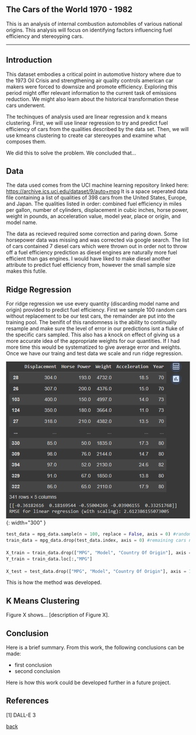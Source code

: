 ## The Cars of the World 1970 - 1982

This is an analysis of internal combustion automobiles of various national origins. This analysis will focus on identifying factors influencing fuel efficiency and stereoyping cars. 

***

## Introduction 

This dataset embodies a critical point in automotive history where due to the 1973 Oil Crisis and strengthening air quality controls american car makers were forced to downsize and promote efficiency. Exploring this period might offer relevant information to the current task of emissions reduction. We might also learn about the historical transformation these cars underwent.  

The techinques of analysis used are linear regression and k means clustering. First, we will use linear regression to try and predict fuel efficiency of cars from the qualities described by the data set. Then, we will use kmeans clustering to create car stereoypes and examine what composes them.

We did this to solve the problem. We concluded that...

## Data

The data used comes from the UCI machine learning repository linked here: https://archive.ics.uci.edu/dataset/9/auto+mpg
It is a space seperated data file containing a list of qualities of 398 cars from the United States, Europe, and Japan. 
The qualities listed in order: combined fuel efficiency in miles per gallon, number of cylinders, displacement in cubic inches, horse power, weight in pounds, an acceleration value, model year, place or origin, and model name. 

The data as recieved required some correction and paring down. Some horsepower data was missing and was corrected via google search. The list of cars contained 7 diesel cars which were thrown out in order not to throw off a fuel efficiency prediction as diesel engines are naturally more fuel efficient than gas engines. I would have liked to make diesel another attribute to predict fuel efficiency from, however the small sample size makes this futile. 

## Ridge Regression

For ridge regression we use every quantity (discarding model name and origin) provided to predict fuel efficiency. First we sample 100 random cars without replacement to be our test cars, the remainder are put into the training pool. The benifit of this randomness is the ability to continually resample and make sure the level of error in our predictions isnt a fluke of the specific cars sampled. This also has a knock on effect of giving us a more accurate idea of the appropriate weights for our quantities. If I had more time this would be systematized to give average error and weights. Once we have our traing and test data we scale and run ridge regression.

![](assets/IMG/Capture.PNG){: width="300" }

```python
test_data = mpg_data.sample(n = 100, replace = False, axis = 0) #random sample of the cars
train_data = mpg_data.drop(test_data.index, axis = 0) #remaining cars not sampled

X_train = train_data.drop(["MPG", "Model", "Country Of Origin"], axis = 1)
Y_train = train_data.loc[:,"MPG"]

X_test = test_data.drop(["MPG", "Model", "Country Of Origin"], axis = 1)
```

This is how the method was developed.

## K Means Clustering

Figure X shows... [description of Figure X].

## Conclusion

Here is a brief summary. From this work, the following conclusions can be made:
* first conclusion
* second conclusion

Here is how this work could be developed further in a future project.

## References
[1] DALL-E 3

[back](./)
